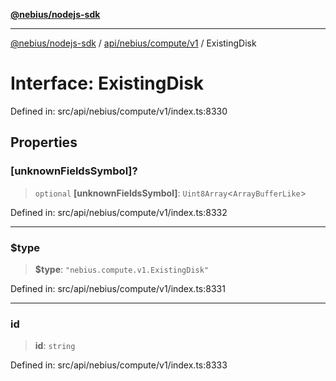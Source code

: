 [**@nebius/nodejs-sdk**](../../../../../README.md)

---

[@nebius/nodejs-sdk](../../../../../README.md) / [api/nebius/compute/v1](../README.md) / ExistingDisk

# Interface: ExistingDisk

Defined in: src/api/nebius/compute/v1/index.ts:8330

## Properties

### \[unknownFieldsSymbol\]?

> `optional` **\[unknownFieldsSymbol\]**: `Uint8Array`\<`ArrayBufferLike`\>

Defined in: src/api/nebius/compute/v1/index.ts:8332

---

### $type

> **$type**: `"nebius.compute.v1.ExistingDisk"`

Defined in: src/api/nebius/compute/v1/index.ts:8331

---

### id

> **id**: `string`

Defined in: src/api/nebius/compute/v1/index.ts:8333
